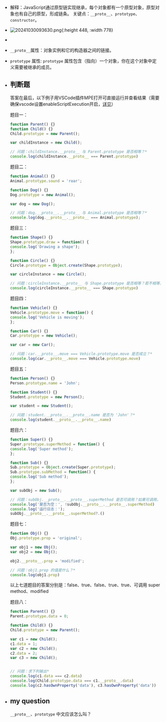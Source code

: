 - 解释：JavaScript通过原型链实现继承，每个对象都有一个原型对象，原型对象也有自己的原型，形成链条。
  关键点：`__proto__`、`prototype`、`constructor`。
- ![20241030093630.png](../assets/20241030093630_1731828895130_0.png){:height 448, :width 778}
-
- `__proto__`属性：对象实例和它的构造器之间的链接。
- `prototype` 属性: `prototype` 属性包含（指向）一个对象，你在这个对象中定义需要被继承的成员。
- ## 判断题
  
  答案在最后，以下例子用VSCode插件MPE打开可直接运行并查看结果（需要确保vscode设置enableScriptExecution开启，[详见](https://shd101wyy.github.io/markdown-preview-enhanced/#/zh-cn/code-chunk)）
  
  题目一：
  
  ```javascript {cmd="node"}
  function Parent() {}
  function Child() {}
  Child.prototype = new Parent();
  
  var childInstance = new Child();
  
  // 问题：childInstance.__proto__ 与 Parent.prototype 是否相等？*
  console.log(childInstance.__proto__ === Parent.prototype)
  ```
  
  题目二：
  
  ```javascript {cmd=node}
  function Animal() {}
  Animal.prototype.sound = 'roar';
  
  function Dog() {}
  Dog.prototype = new Animal();
  
  var dog = new Dog();
  
  // 问题：dog.__proto__.__proto__ 与 Animal.prototype 是否相等？*
  console.log(dog.__proto__.__proto__ === Animal.prototype);
  ```
  
  题目三：
  
  ```javascript {cmd=node}
  function Shape() {}
  Shape.prototype.draw = function() {
  console.log('Drawing a shape');
  };
  
  function Circle() {}
  Circle.prototype = Object.create(Shape.prototype);
  
  var circleInstance = new Circle();
  
  // 问题：circleInstance.__proto__ 与 Shape.prototype 是否相等？若不相等，Shape.prototype 和什么相等？
  console.log(circleInstance.__proto__ === Shape.prototype)
  ```
  
  题目四：
  
  ```javascript {cmd=node}
  function Vehicle() {}
  Vehicle.prototype.move = function() {
  console.log('Vehicle is moving');
  };
  
  function Car() {}
  Car.prototype = new Vehicle();
  
  var car = new Car();
  
  // 问题：car.__proto__.move === Vehicle.prototype.move 是否成立？*
  console.log(car.__proto__.move === Vehicle.prototype.move)
  ```
  
  题目五：
  
  ```javascript {cmd=node}
  function Person() {}
  Person.prototype.name = 'John';
  
  function Student() {}
  Student.prototype = new Person();
  
  var student = new Student();
  
  // 问题：student.__proto__.__proto__.name 是否为 'John'？*
  console.log(student.__proto__.__proto__.name)
  ```
  
  
  题目六：
  
  ```javascript {cmd=node}
  function Super() {}
  Super.prototype.superMethod = function() {
  console.log('Super method');
  };
  
  function Sub() {}
  Sub.prototype = Object.create(Super.prototype);
  Sub.prototype.subMethod = function() {
  console.log('Sub method');
  };
  
  var subObj = new Sub();
  
  // 问题：subObj.__proto__.__proto__.superMethod 是否可调用？如果可调用，调用后的输出是什么？*
  console.log('是否为空：', !subObj.__proto__.__proto__.superMethod)
  console.log('运行日志：');
  subObj.__proto__.__proto__.superMethod?.()
  ```
  
  题目七：
  
  ```javascript {cmd=node}
  function Obj() {}
  Obj.prototype.prop = 'original';
  
  var obj1 = new Obj();
  var obj2 = new Obj();
  
  obj2.__proto__.prop = 'modified';
  
  // 问题：obj1.prop 的值是什么？*
  console.log(obj1.prop)
  ```
  
  以上七道题目的答案分别是：false、true、false、true、true、可调用 super method、modified
  
  题目八：
  
  ```javascript {cmd=node}
  function Parent() {}
  Parent.prototype.data = 0;
  
  function Child() {}
  Child.prototype = new Parent();
  
  var c1 = new Child();
  c1.data = 1;
  var c2 = new Child();
  c2.data = 2;
  var c3 = new Child();
  
  
  // 问题：求下列输出*
  console.log(c1.data === c2.data)
  console.log(Child.prototype.data === c1.__proto__.data)
  console.log(c2.hasOwnProperty('data'), c3.hasOwnProperty('data'))
  ```
- ## my question
  
  `__proto__`、`prototype` 中文应该怎么叫？